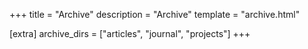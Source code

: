 +++
title = "Archive"
description = "Archive"
template = "archive.html"

[extra]
archive_dirs = ["articles", "journal", "projects"]
+++
